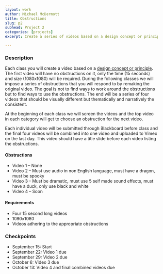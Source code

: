 ```yaml
---
layout: work
author: Michael McDermott
title: Obstructions
slug: p2
subhead: Project 2
categories: [projects]
excerpt: Create a series of videos based on a design concept or principle. The first video is open for any approach or technique. That video will then be remade 3 different times, each time with a specific set of obstructions that must be followed.

---
```


### Description

Each class you will create a video based on a [design concept or principle](https://docs.google.com/document/d/19ye8z_YycROHcAhxQvBD6ymYoszSrxWRykdfKVj2gt0/edit?usp=sharing). The first video will have no obstructions on it, only the time (15 seconds) and size (1080x1080) will be required. During the following classes we will impose a series of obstructions that you will respond to by remaking the original video. The goal is not to find ways to work around the obstructions but to find ways to use the obstructions. The end will be a series of four videos that should be visually different but thematically and narratively the consistent.

At the beginning of each class we will screen the videos and the top video in each category will get to choose an obstruction for the next video.

Each individual video will be submitted through Blackboard before class and the final four videos will be combined into one video and uploaded to Vimeo on the last day. This video should have a title slide before each video listing the obstructions.

#### Obstructions
* Video 1 &ndash; None
* Video 2 &ndash; Must use audio in non English language, must have a dragon, must be spooky
* Video 3 &ndash; Must be dramatic, must use 5 self made sound effects, must have a duck, only use black and white
* Video 4 &ndash; Soon

#### Requirements
* Four 15 second long videos
* 1080x1080
* Videos adhering to the appropriate obstructions

### Checkpoints
* September 15: Start
* September 22: Video 1 due
* September 29: Video 2 due
* October 6: Video 3 due
* October 13: Video 4 and final combined videos due
